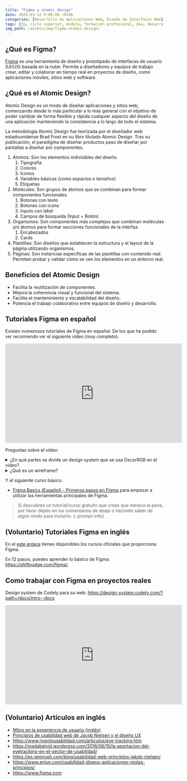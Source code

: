 ```yaml
---
title: "Figma y atomic design"
date: 2025-03-12 9:00:00 +0100
categories: [Desarrollo de Aplicaciones Web, Diseño de Interfaces Web]
tags: [fp, ciclo superior, modulo, formación profesional, daw, desarrollo de aplicaciones web, diseño de interfaces web, diw]
img_path: /assets/img/figma-atomic-design/
---
```


## ¿Qué es Figma?

[Figma](https://www.figma.com) es una herramienta de diseño y prototipado de interfaces de usuario (UI/UX) basada en la nube. Permite a diseñadores y equipos de trabajo crear, editar y colaborar en tiempo real en proyectos de diseño, como aplicaciones móviles, sitios web y software.

## ¿Qué es el Atomic Design?

Atomic Design es un modo de diseñar aplicaciones y sitios web, comenzando desde lo más particular a lo más general con el objetivo de poder cambiar de forma flexible y rápida cualquier aspecto del diseño de una aplicación manteniendo la consistencia a lo largo de todo el sistema.

La metodología Atomic Design fue teorizada por el diseñador web estadounidense Brad Frost en su libro titulado Atomic Design. Tras su publicación, el paradigma de diseñar productos paso de diseñar por pantallas a diseñar por componentes.

1. Átomos: Son los elementos indivisibles del diseño.
   1. Tipografía
   1. Colores
   1. Iconos
   1. Variables básicas (como espacios o tamaños)
   1. Etiquetas
1. Moléculas: Son grupos de átomos que se combinan para formar componentes funcionales.
   1. Botones con texto
   1. Botones con icono
   1. Inputs con label
   1. Campos de búsqueda (Input + Botón)
1. Organismos: Son componentes más complejos que combinan moléculas y/o átomos para formar secciones funcionales de la interfaz.
   1. Encabezados
   1. Cards
1. Plantillas: Son diseños que establecen la estructura y el layout de la página utilizando organismos.
1. Páginas: Son instancias específicas de las plantillas con contenido real. Permiten probar y validar cómo se ven los elementos en un entorno real.

## Beneficios del Atomic Design

- Facilita la reutilización de componentes.
- Mejora la coherencia visual y funcional del sistema.
- Facilita el mantenimiento y escalabilidad del diseño.
- Potencia el trabajo colaborativo entre equipos de diseño y desarrollo.

## Tutoriales Figma en español

Existen numerosos tutoriales de Figma en español. De los que he podido ver recomiendo ver el siguiente vídeo (muy completo):

<iframe width="560" height="315" src="https://www.youtube.com/embed/Smp-u-8ynbE?si=qkm02srEGZ50kmjE" title="YouTube video player" frameborder="0" allow="accelerometer; autoplay; clipboard-write; encrypted-media; gyroscope; picture-in-picture; web-share" referrerpolicy="strict-origin-when-cross-origin" allowfullscreen></iframe>

Preguntas sobre el vídeo:

<details class="card mb-2">
  <summary class="card-header question">¿En qué partes se divide un design system que se usa OscarRGB en el vídeo?</summary>
  <div class="card-body" markdown="1">

1. Átomos
   1. Colores
   1. Tipografía
   1. Grids
   1. Iconos
   1. Sombras
1. Moléculas
   1. Botones
1. Organismos
   1. Componentes
   1. Tabs
   1. Header
   1. Listas
   1. Inputs
1. Plantillas
   1. Login
   1. Registro
   1. Perfil

<!-- Comentario para que no se descuajeringue la cosa -->
  </div>
</details>

<details class="card mb-2">
  <summary class="card-header question">¿Qué es un wireframe?</summary>
  <div class="card-body" markdown="1">

Un wireframe es una representación visual esquemática de la estructura básica de una página web o aplicación. Su propósito principal es mostrar cómo se distribuirán los elementos clave en la interfaz, sin enfocarse en aspectos de diseño gráfico como colores, tipografías o imágenes detalladas.

<!-- Comentario para que no se descuajeringue la cosa -->
  </div>
</details>

Y el siguiente curso básico:

- [Figma Basics (Español) - Primeros pasos en Figma](https://www.figma.com/community/file/923140611594993345) para empezar a utilizar las herramientas principales de Figma.

> Si descubres un tutorial/curso gratuito que creas que merece la pena, por favor déjalo en los comentarios de abajo o házmelo saber de algún modo para incluirlo.
{:.prompt-info}

## (Voluntario) Tutoriales Figma en inglés

En el [este enlace](https://help.figma.com/hc/en-us/sections/23691657321239) tienes disponibles los cursos oficiales que proporciona Figma.

En 12 pasos, puedes aprender lo básico de Figma: <https://shiftnudge.com/figma/>.

## Como trabajar con Figma en proyectos reales

Design system de Codely para su web: <https://design-system.codely.com/?path=/docs/intro--docs>

<iframe width="560" height="315" src="https://www.youtube.com/embed/jy0IgvV42es?si=Gve3bQxESJ5Ko1qH" title="YouTube video player" frameborder="0" allow="accelerometer; autoplay; clipboard-write; encrypted-media; gyroscope; picture-in-picture; web-share" referrerpolicy="strict-origin-when-cross-origin" allowfullscreen></iframe>

## (Voluntario) Artículos en inglés

- [Mitos en la experiencia de usuario (inglés)](https://uxmyths.com/)
- [Principios de usabilidad web de Jacob Nielsen y el diseño UX](https://es.semrush.com/blog/usabilidad-web-principios-jakob-nielsen/)
- <https://www.nosolousabilidad.com/articulos/eye-tracking.htm>
- <https://madabelvid.wordpress.com/2016/06/15/la-aportacion-del-eyetracking-en-el-sector-de-usabilidad/>
- <https://es.semrush.com/blog/usabilidad-web-principios-jakob-nielsen/>
- <https://www.eniun.com/usabilidad-diseno-aplicaciones-reglas-principios/>
- <https://www.figma.com>

